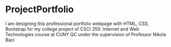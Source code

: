 # ProjectPortfolio
I am designing this professional portfolio webpage with HTML, CSS, Bootstrap for my college project of CSCI 355: Internet and Web Technologies course at CUNY QC under the supervision of Professor Nikola Baci
